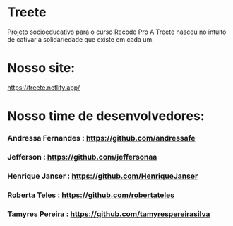 # Treete
Projeto socioeducativo para o curso Recode Pro 
A Treete nasceu no intuito de cativar a solidariedade que existe em cada um. 

# Nosso site:
https://treete.netlify.app/

# Nosso time de desenvolvedores:
### Andressa Fernandes : https://github.com/andressafe
### Jefferson : https://github.com/jeffersonaa
### Henrique Janser : https://github.com/HenriqueJanser
### Roberta Teles : https://github.com/robertateles<br>
### Tamyres Pereira : https://github.com/tamyrespereirasilva
